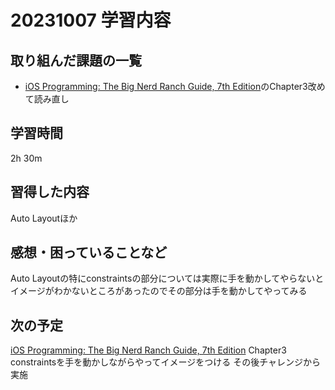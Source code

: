 # 20231007 学習内容

## 取り組んだ課題の一覧

- [iOS Programming: The Big Nerd Ranch Guide, 7th Edition](https://www.informit.com/store/ios-programming-the-big-nerd-ranch-guide-9780135264027)のChapter3改めて読み直し

## 学習時間

2h 30m

## 習得した内容

Auto Layoutほか

## 感想・困っていることなど

Auto Layoutの特にconstraintsの部分については実際に手を動かしてやらないとイメージがわかないところがあったのでその部分は手を動かしてやってみる

## 次の予定

[iOS Programming: The Big Nerd Ranch Guide, 7th Edition](https://www.informit.com/store/ios-programming-the-big-nerd-ranch-guide-9780135264027) Chapter3
constraintsを手を動かしながらやってイメージをつける
その後チャレンジから実施
